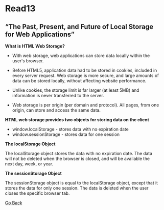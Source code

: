 # Read13

## “The Past, Present, and Future of Local Storage for Web Applications”

**What is HTML Web Storage?**
- With web storage, web applications can store data locally within the user's browser.
- Before HTML5, application data had to be stored in cookies, included in every server request. Web storage is more secure, and large amounts of data can be stored locally, without affecting website performance.

- Unlike cookies, the storage limit is far larger (at least 5MB) and information is never transferred to the server.

- Web storage is per origin (per domain and protocol). All pages, from one origin, can store and access the same data.

**HTML web storage provides two objects for storing data on the client**
- window.localStorage - stores data with no expiration date
- window.sessionStorage - stores data for one session 

**The localStorage Object**

The localStorage object stores the data with no expiration date. The data will not be deleted when the browser is closed, and will be available the next day, week, or year.

**The sessionStorage Object**

The sessionStorage object is equal to the localStorage object, except that it stores the data for only one session. The data is deleted when the user closes the specific browser tab.

[Go Back ](README.md)